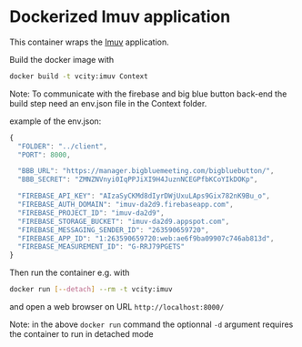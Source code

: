 # Dockerized Imuv application

This container wraps the [Imuv](https://github.com/VCityTeam/UD-Imuv) application.

Build the docker image with

```bash
docker build -t vcity:imuv Context
```

Note: To communicate with the firebase and big blue button back-end the build step need an env.json file in the Context folder.

example of the env.json:

```js
{
  "FOLDER": "../client",
  "PORT": 8000,

  "BBB_URL": "https://manager.bigbluemeeting.com/bigbluebutton/",
  "BBB_SECRET": "ZMNZNVnyi0IqPPJiXI9H4JuznNCEGPfbKCoYIkDOKp",

  "FIREBASE_API_KEY": "AIzaSyCKMd8dIyrDWjUxuLAps9Gix782nK9Bu_o",
  "FIREBASE_AUTH_DOMAIN": "imuv-da2d9.firebaseapp.com",
  "FIREBASE_PROJECT_ID": "imuv-da2d9",
  "FIREBASE_STORAGE_BUCKET": "imuv-da2d9.appspot.com",
  "FIREBASE_MESSAGING_SENDER_ID": "263590659720",
  "FIREBASE_APP_ID": "1:263590659720:web:ae6f9ba09907c746ab813d",
  "FIREBASE_MEASUREMENT_ID": "G-RRJ79PGETS"
}

```

Then run the container e.g. with

```bash
docker run [--detach] --rm -t vcity:imuv
```

and open a web browser on URL `http://localhost:8000/`

Note: in the above `docker run` command the optionnal `-d` argument requires the container to run in detached mode
